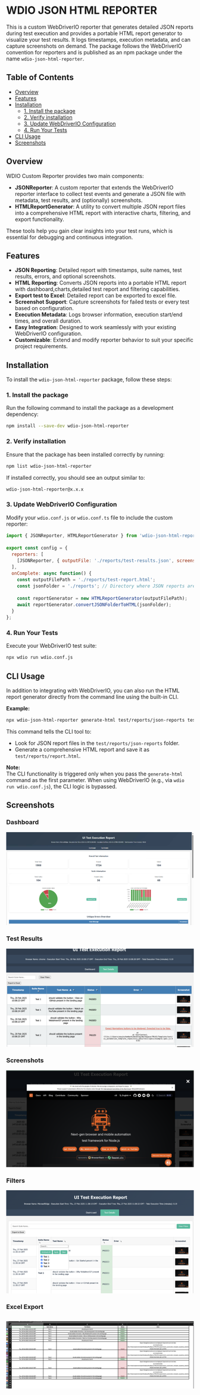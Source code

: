 # WDIO JSON HTML REPORTER

This is a custom WebDriverIO reporter that generates detailed JSON reports during test execution and provides a portable HTML report generator to visualize your test results. It logs timestamps, execution metadata, and can capture screenshots on demand. The package follows the WebDriverIO convention for reporters and is published as an npm package under the name `wdio-json-html-reporter`.

## Table of Contents

- [Overview](#overview)
- [Features](#features)
- [Installation](#installation)
  - [1. Install the package](#1-install-the-package)
  - [2. Verify installation](#2-verify-installation)
  - [3. Update WebDriverIO Configuration](#3-update-webdriverio-configuration)
  - [4. Run Your Tests](#4-run-your-tests)
- [CLI Usage](#cli-usage)
- [Screenshots](#screenshots)

## Overview

WDIO Custom Reporter provides two main components:

- **JSONReporter**: A custom reporter that extends the WebDriverIO reporter interface to collect test events and generate a JSON file with metadata, test results, and (optionally) screenshots.
- **HTMLReportGenerator**: A utility to convert multiple JSON report files into a comprehensive HTML report with interactive charts, filtering, and export functionality.

These tools help you gain clear insights into your test runs, which is essential for debugging and continuous integration.

## Features

- **JSON Reporting**: Detailed report with timestamps, suite names, test results, errors, and optional screenshots.
- **HTML Reporting**: Converts JSON reports into a  portable HTML report with dashboard,charts,detailed test report and filtering capabilities.
- **Export test to Excel**: Detailed report can be exported to excel file.
- **Screenshot Support**: Capture screenshots for failed tests or every test based on configuration.
- **Execution Metadata**: Logs browser information, execution start/end times, and overall duration.
- **Easy Integration**: Designed to work seamlessly with your existing WebDriverIO configuration.
- **Customizable**: Extend and modify reporter behavior to suit your specific project requirements.

## Installation

To install the `wdio-json-html-reporter` package, follow these steps:

### 1. Install the package

Run the following command to install the package as a development dependency:

```bash
npm install --save-dev wdio-json-html-reporter
```

### 2. Verify installation

Ensure that the package has been installed correctly by running:

```bash
npm list wdio-json-html-reporter
```

If installed correctly, you should see an output similar to:

```bash
wdio-json-html-reporter@x.x.x
```

### 3. Update WebDriverIO Configuration

Modify your `wdio.conf.js` or `wdio.conf.ts` file to include the custom reporter:

```javascript
import { JSONReporter, HTMLReportGenerator } from 'wdio-json-html-reporter';

export const config = {
  reporters: [
    [JSONReporter, { outputFile: './reports/test-results.json', screenshotOption: 'OnFailure' }],  // Options: "No", "OnFailure", "Full"
  ],
  onComplete: async function() {
    const outputFilePath = './reports/test-report.html';
    const jsonFolder = './reports'; // Directory where JSON reports are saved

    const reportGenerator = new HTMLReportGenerator(outputFilePath);
    await reportGenerator.convertJSONFolderToHTML(jsonFolder);
  }
};
```

### 4. Run Your Tests

Execute your WebDriverIO test suite:

```bash
npx wdio run wdio.conf.js
```

## CLI Usage

In addition to integrating with WebDriverIO, you can also run the HTML report generator directly from the command line using the built-in CLI.

**Example:**

```bash
npx wdio-json-html-reporter generate-html test/reports/json-reports test/reports/report.html
```

This command tells the CLI tool to:
- Look for JSON report files in the `test/reports/json-reports` folder.
- Generate a comprehensive HTML report and save it as `test/reports/report.html`.

**Note:**  
The CLI functionality is triggered only when you pass the `generate-html` command as the first parameter. When using WebDriverIO (e.g., via `wdio run wdio.conf.js`), the CLI logic is bypassed.

## Screenshots

### Dashboard  
![Dashboard](https://github.com/aswinchembath/wdio-json-html-reporter/blob/main/lib/assets/dashboard.png)

### Test Results  
![Test Results](https://github.com/aswinchembath/wdio-json-html-reporter/blob/main/lib/assets/testresults.png)

### Screenshots  
![Screenshots](https://github.com/aswinchembath/wdio-json-html-reporter/blob/main/lib/assets/screesnshots.png)

### Filters  
![Screenshots](https://github.com/aswinchembath/wdio-json-html-reporter/blob/main/lib/assets/filters.png)

### Excel Export  
![Screenshots](https://github.com/aswinchembath/wdio-json-html-reporter/blob/main/lib/assets/exportedfile.png)
---
